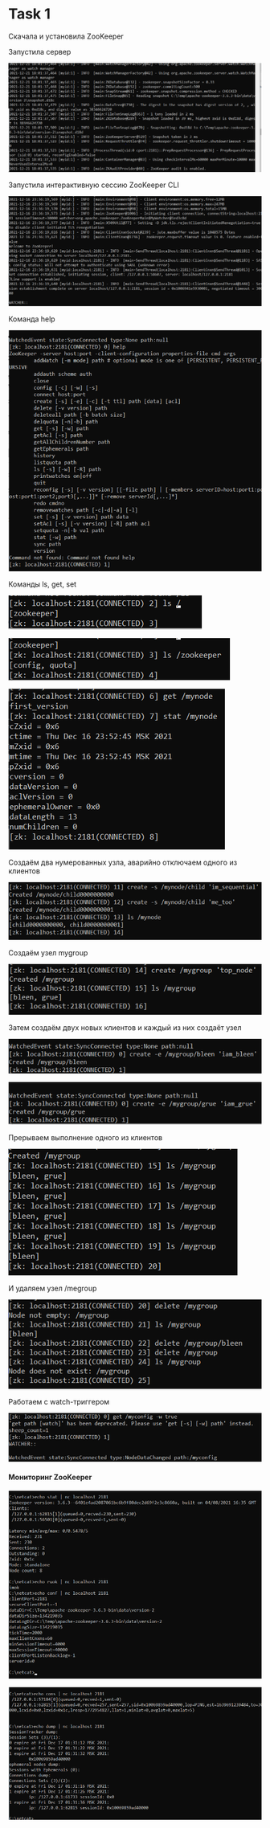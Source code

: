 # Task 1

Скачала и установила ZooKeeper

Запустила сервер

![](image/Server.PNG)

Запустила интерактивную сессию ZooKeeper CLI

![](image/CLI.png)

Команда help

![](image/help.png)

Команды ls, get, set

![](image/ls.png)

![](image/ls2.png)

![](image/getset.png)

Создаём два нумерованных узла, аварийно отключаем одного из клиентов

![](image/num.png)

Создаём узел mygroup

![](image/mygroup.png)

Затем создаём двух новых клиентов и каждый из них создаёт узел

![](image/bleen.png)

![](image/grue.png)

Прерываем выполнение одного из клиентов

![](image/delete.png)

И удаляем узел /megroup

![](image/delete2.png)

Работаем с watch-триггером

![](image/2.1.png)

#### Мониторинг ZooKeeper

![](image/m1.png)

![](image/m2.png)










